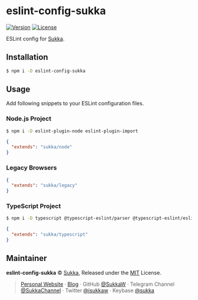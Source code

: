 # eslint-config-sukka

[![Version](https://img.shields.io/npm/v/eslint-config-sukka.svg?style=flat-square)](https://www.npmjs.com/package/eslint-config-sukka)
[![License](https://img.shields.io/npm/l/eslint-config-sukka.svg?style=flat-square)](./LICENSE)

ESLint config for [Sukka](https://skk.moe).

## Installation

```bash
$ npm i -D eslint-config-sukka
```

## Usage

Add following snippets to your ESLint configuration files.

### Node.js Project

```bash
$ npm i -D eslint-plugin-node eslint-plugin-import
```

```json
{
  "extends": "sukka/node"
}
```

### Legacy Browsers

```json
{
  "extends": "sukka/legacy"
}
```

### TypeScript Project

```bash
$ npm i -D typescript @typescript-eslint/parser @typescript-eslint/eslint-plugin eslint-plugin-import
```

```json
{
  "extends": "sukka/typescript"
}
```

## Maintainer

**eslint-config-sukka** © [Sukka](https://github.com/SukkaW), Released under the [MIT](./LICENSE) License.

> [Personal Website](https://skk.moe) · [Blog](https://blog.skk.moe) · GitHub [@SukkaW](https://github.com/SukkaW) · Telegram Channel [@SukkaChannel](https://t.me/SukkaChannel) · Twitter [@isukkaw](https://twitter.com/isukkaw) · Keybase [@sukka](https://keybase.io/sukka)
